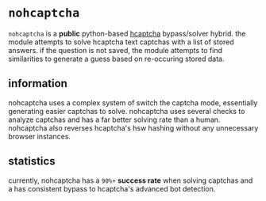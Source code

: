 # `nohcaptcha`
`nohcaptcha` is a **public** python-based [hcaptcha](https://hcaptcha.com) bypass/solver hybrid. the module attempts to solve hcaptcha text captchas with a list of stored answers. if the question is not saved, the module attempts to find similarities to generate a guess based on re-occuring stored data.

## information
nohcaptcha uses a complex system of switch the captcha mode, essentially generating easier captchas to solve. nohcaptcha uses several checks to analyze captchas and has a far better solving rate than a human. nohcaptcha also reverses hcaptcha's hsw hashing without any unnecessary browser instances.

## statistics
currently, nohcaptcha has a ``90%+`` **success rate** when solving captchas and a has consistent bypass to hcaptcha's advanced bot detection.
